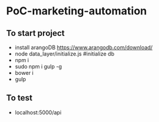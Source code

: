 # PoC-marketing-automation

## To start project
- install arangoDB https://www.arangodb.com/download/
- node data_layer/initialize.js #initialize db
- npm i
- sudo npm i gulp -g
- bower i
- gulp

## To test
- localhost:5000/api